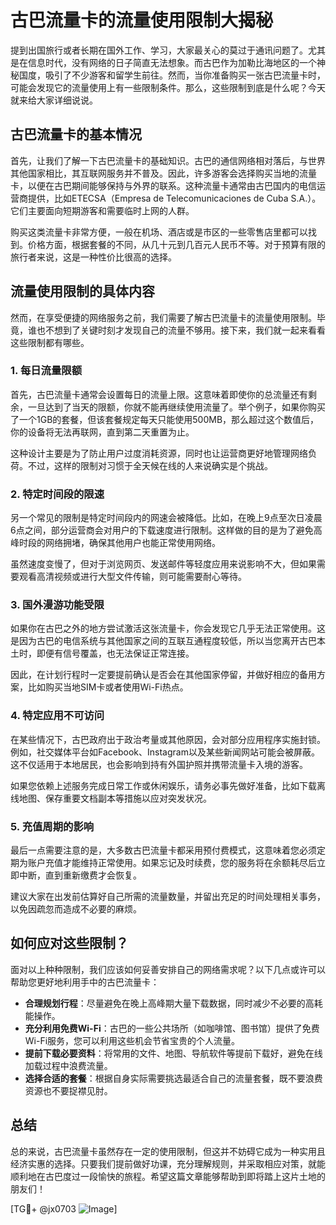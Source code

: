 # 古巴流量卡的流量使用限制大揭秘

提到出国旅行或者长期在国外工作、学习，大家最关心的莫过于通讯问题了。尤其是在信息时代，没有网络的日子简直无法想象。而古巴作为加勒比海地区的一个神秘国度，吸引了不少游客和留学生前往。然而，当你准备购买一张古巴流量卡时，可能会发现它的流量使用上有一些限制条件。那么，这些限制到底是什么呢？今天就来给大家详细说说。

## 古巴流量卡的基本情况

首先，让我们了解一下古巴流量卡的基础知识。古巴的通信网络相对落后，与世界其他国家相比，其互联网服务并不普及。因此，许多游客会选择购买当地的流量卡，以便在古巴期间能够保持与外界的联系。这种流量卡通常由古巴国内的电信运营商提供，比如ETECSA（Empresa de Telecomunicaciones de Cuba S.A.）。它们主要面向短期游客和需要临时上网的人群。

购买这类流量卡非常方便，一般在机场、酒店或是市区的一些零售店里都可以找到。价格方面，根据套餐的不同，从几十元到几百元人民币不等。对于预算有限的旅行者来说，这是一种性价比很高的选择。

## 流量使用限制的具体内容

然而，在享受便捷的网络服务之前，我们需要了解古巴流量卡的流量使用限制。毕竟，谁也不想到了关键时刻才发现自己的流量不够用。接下来，我们就一起来看看这些限制都有哪些。

### 1. **每日流量限额**
   首先，古巴流量卡通常会设置每日的流量上限。这意味着即使你的总流量还有剩余，一旦达到了当天的限额，你就不能再继续使用流量了。举个例子，如果你购买了一个1GB的套餐，但该套餐规定每天只能使用500MB，那么超过这个数值后，你的设备将无法再联网，直到第二天重置为止。

   这种设计主要是为了防止用户过度消耗资源，同时也让运营商更好地管理网络负荷。不过，这样的限制对习惯于全天候在线的人来说确实是个挑战。

### 2. **特定时间段的限速**
   另一个常见的限制是特定时间段内的网速会被降低。比如，在晚上9点至次日凌晨6点之间，部分运营商会对用户的下载速度进行限制。这样做的目的是为了避免高峰时段的网络拥堵，确保其他用户也能正常使用网络。

   虽然速度变慢了，但对于浏览网页、发送邮件等轻度应用来说影响不大，但如果需要观看高清视频或进行大型文件传输，则可能需要耐心等待。

### 3. **国外漫游功能受限**
   如果你在古巴之外的地方尝试激活这张流量卡，你会发现它几乎无法正常使用。这是因为古巴的电信系统与其他国家之间的互联互通程度较低，所以当您离开古巴本土时，即便有信号覆盖，也无法保证正常连接。

   因此，在计划行程时一定要提前确认是否会在其他国家停留，并做好相应的备用方案，比如购买当地SIM卡或者使用Wi-Fi热点。

### 4. **特定应用不可访问**
   在某些情况下，古巴政府出于政治考量或其他原因，会对部分应用程序实施封锁。例如，社交媒体平台如Facebook、Instagram以及某些新闻网站可能会被屏蔽。这不仅适用于本地居民，也会影响到持有外国护照并携带流量卡入境的游客。

   如果您依赖上述服务完成日常工作或休闲娱乐，请务必事先做好准备，比如下载离线地图、保存重要文档副本等措施以应对突发状况。

### 5. **充值周期的影响**
   最后一点需要注意的是，大多数古巴流量卡都采用预付费模式，这意味着您必须定期为账户充值才能维持正常使用。如果忘记及时续费，您的服务将在余额耗尽后立即中断，直到重新缴费才会恢复。

   建议大家在出发前估算好自己所需的流量数量，并留出充足的时间处理相关事务，以免因疏忽而造成不必要的麻烦。

## 如何应对这些限制？

面对以上种种限制，我们应该如何妥善安排自己的网络需求呢？以下几点或许可以帮助您更好地利用手中的古巴流量卡：

- **合理规划行程**：尽量避免在晚上高峰期大量下载数据，同时减少不必要的高耗能操作。
- **充分利用免费Wi-Fi**：古巴的一些公共场所（如咖啡馆、图书馆）提供了免费Wi-Fi服务，您可以利用这些机会节省宝贵的个人流量。
- **提前下载必要资料**：将常用的文件、地图、导航软件等提前下载好，避免在线加载过程中浪费流量。
- **选择合适的套餐**：根据自身实际需要挑选最适合自己的流量套餐，既不要浪费资源也不要捉襟见肘。

## 总结

总的来说，古巴流量卡虽然存在一定的使用限制，但这并不妨碍它成为一种实用且经济实惠的选择。只要我们提前做好功课，充分理解规则，并采取相应对策，就能顺利地在古巴度过一段愉快的旅程。希望这篇文章能够帮助到即将踏上这片土地的朋友们！

[TG💪+ @jx0703 ![Image](https://github.com/user-attachments/assets/dbca1d08-cadb-493c-b0ec-ad6f7a83f270)]